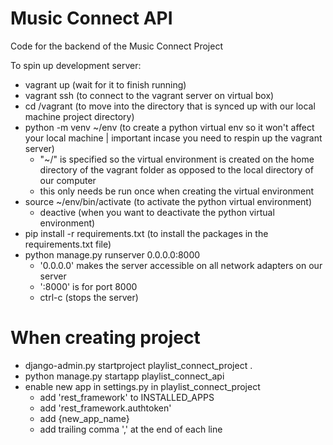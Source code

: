 # Music Connect API

Code for the backend of the Music Connect Project


To spin up development server:
- vagrant up (wait for it to finish running)
- vagrant ssh (to connect to the vagrant server on virtual box)
- cd /vagrant (to move into the directory that is synced up with our local machine project directory)
- python -m venv ~/env (to create a python virtual env so it won't affect your local machine | important incase you need to respin up the vagrant server)
    - "~/" is specified so the virtual environment is created on the home directory of the vagrant folder as opposed to the local directory of our computer
    - this only needs be run once when creating the virtual environment
- source ~/env/bin/activate (to activate the python virtual environment)
    - deactive (when you want to deactivate the python virtual environment)
- pip install -r requirements.txt (to install the packages in the requirements.txt file)
- python manage.py runserver 0.0.0.0:8000
    - '0.0.0.0' makes the server accessible on all network adapters on our server
    - ':8000' is for port 8000
    - ctrl-c (stops the server)





# When creating project

- django-admin.py startproject playlist_connect_project .
- python manage.py startapp playlist_connect_api
- enable new app in settings.py in playlist_connect_project
    - add 'rest_framework' to INSTALLED_APPS
    - add 'rest_framework.authtoken'
    - add {new_app_name}
    - add trailing comma ',' at the end of each line